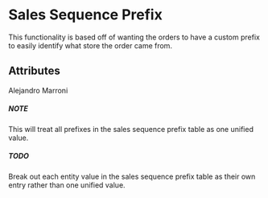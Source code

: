 # Sales Sequence Prefix

This functionality is based off of wanting the orders to have a custom prefix to easily identify what store the order came from.

## Attributes
Alejandro Marroni

##### NOTE
This will treat all prefixes in the sales sequence prefix table as one unified value.

##### TODO
Break out each entity value in the sales sequence prefix table as their own entry rather than one unified value.
